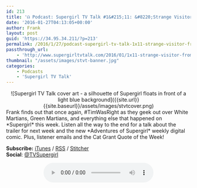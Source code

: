```yaml
---
id: 213
title: '☊ Podcast: Supergirl TV Talk #1&#215;11: &#8220;Strange Visitor From Another Planet&#8221;'
date: '2016-01-27T04:13:05+00:00'
author: Frank
layout: post
guid: 'https://34.95.34.211/?p=213'
permalink: /2016/1/27/podcast-supergirl-tv-talk-1x11-strange-visitor-from-another-planet/
passthrough_url:
    - 'http://www.supergirltvtalk.com/2016/01/1x11-strange-visitor-from-another-planet.html'
thumbnail: "/assets/images/stvt-banner.jpg"
categories:
    - Podcasts
    - 'Supergirl TV Talk'
---
```


<div markdown="1" style="text-align: center;">
![Supergirl TV Talk cover art - a silhouette of Supergirl floats in front of a light blue background]({{site.url}}{{site.baseurl}}/assets/images/stvtcover.png)
</div>
Frank finds out that once again, #TimWasRight as they geek out over White Martians, Green Martians, and everything else that happened on *Supergirl* this week. Listen all the way to the end for a talk about the trailer for next week and the new *Adventures of Supergirl* weekly digital comic. Plus, listener emails and the Cat Grant Quote of the Week!

**Subscribe:** [iTunes](https://itunes.apple.com/us/podcast/supergirl-tv-talk/id961461785) / [RSS](http://feeds.feedburner.com/supergirltvtalk) / [Stitcher](http://www.stitcher.com/podcast/beer-with-geeks/supergirl-tv-talk?refid=stpr)  
**Social**: [@TVSupergirl](https://twitter.com/TVSupergirl)

<div markdown="1" style="text-align: center;">
<audio controls>
  <source src="http://www.podtrac.com/pts/redirect.mp3/archive.org/download/STVT1x11/STVT1x11.mp3" type="audio/mpeg">
  Your browser does not support the audio element.
</audio>
</div>